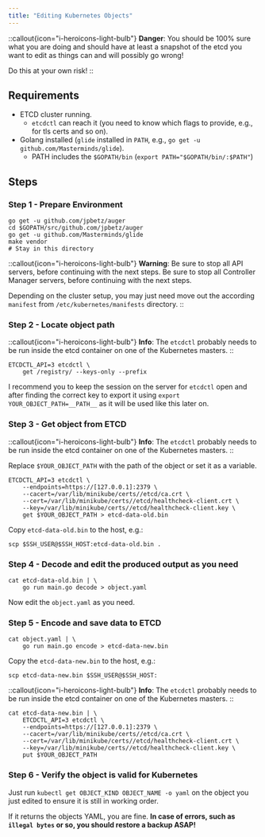 ```yaml
---
title: "Editing Kubernetes Objects"
---
```


::callout{icon="i-heroicons-light-bulb"}
**Danger**:
You should be 100% sure what you are doing and should have at least a snapshot of the etcd you want to edit as things can and will possibly go wrong!

Do this at your own risk!
::

## Requirements

* ETCD cluster running.
    * `etcdctl` can reach it (you need to know which flags to provide, e.g., for tls certs and so on).
* Golang installed (`glide` installed in `PATH`, e.g., `go get -u github.com/Masterminds/glide`).
    * PATH includes the `$GOPATH/bin` (`export PATH="$GOPATH/bin/:$PATH"`)

## Steps

### Step 1 - Prepare Environment

```console
go get -u github.com/jpbetz/auger
cd $GOPATH/src/github.com/jpbetz/auger
go get -u github.com/Masterminds/glide
make vendor
# Stay in this directory
```

::callout{icon="i-heroicons-light-bulb"}
**Warning**:
Be sure to stop all API servers, before continuing with the next steps.
Be sure to stop all Controller Manager servers, before continuing with the next steps.

Depending on the cluster setup, you may just need move out the according `manifest` from `/etc/kubernetes/manifests` directory.
::

### Step 2 - Locate object path

::callout{icon="i-heroicons-light-bulb"}
**Info**:
    The `etcdctl` probably needs to be run inside the etcd container on one of the Kubernetes masters.
::

```console
ETCDCTL_API=3 etcdctl \
    get /registry/ --keys-only --prefix
```

I recommend you to keep the session on the server for `etcdctl` open and after finding the correct key to export it using `export YOUR_OBJECT_PATH=__PATH__` as it will be used like this later on.

### Step 3 - Get object from ETCD

::callout{icon="i-heroicons-light-bulb"}
**Info**:
The `etcdctl` probably needs to be run inside the etcd container on one of the Kubernetes masters.
::

Replace `$YOUR_OBJECT_PATH` with the path of the object or set it as a variable.

```console
ETCDCTL_API=3 etcdctl \
    --endpoints=https://[127.0.0.1]:2379 \
    --cacert=/var/lib/minikube/certs//etcd/ca.crt \
    --cert=/var/lib/minikube/certs//etcd/healthcheck-client.crt \
    --key=/var/lib/minikube/certs//etcd/healthcheck-client.key \
    get $YOUR_OBJECT_PATH > etcd-data-old.bin
```

Copy `etcd-data-old.bin` to the host, e.g.:

```console
scp $SSH_USER@$SSH_HOST:etcd-data-old.bin .
```

### Step 4 - Decode and edit the produced output as you need

```console
cat etcd-data-old.bin | \
    go run main.go decode > object.yaml
```

Now edit the `object.yaml` as you need.

### Step 5 - Encode and save data to ETCD

```console
cat object.yaml | \
    go run main.go encode > etcd-data-new.bin
```

Copy the `etcd-data-new.bin` to the host, e.g.:

```console
scp etcd-data-new.bin $SSH_USER@$SSH_HOST:
```

::callout{icon="i-heroicons-light-bulb"}
**Info**:
The `etcdctl` probably needs to be run inside the etcd container on one of the Kubernetes masters.
::

```console
cat etcd-data-new.bin | \
    ETCDCTL_API=3 etcdctl \
    --endpoints=https://[127.0.0.1]:2379 \
    --cacert=/var/lib/minikube/certs//etcd/ca.crt \
    --cert=/var/lib/minikube/certs//etcd/healthcheck-client.crt \
    --key=/var/lib/minikube/certs//etcd/healthcheck-client.key \
    put $YOUR_OBJECT_PATH
```

### Step 6 - Verify the object is valid for Kubernetes

Just run `kubectl get OBJECT_KIND OBJECT_NAME -o yaml` on the object you just edited to ensure it is still in working order.

If it returns the objects YAML, you are fine. **In case of errors, such as `illegal bytes` or so, you should restore a backup ASAP!**
